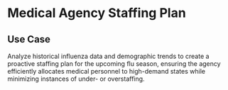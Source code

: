 # Medical Agency Staffing Plan

## Use Case
Analyze historical influenza data and demographic trends to create a proactive staffing plan for the upcoming flu season, ensuring the agency efficiently allocates medical personnel to high-demand states while minimizing instances of under- or overstaffing.
